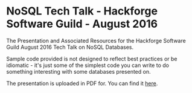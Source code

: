 # NoSQL Tech Talk - Hackforge Software Guild - August 2016
The Presentation and Associated Resources for the Hackforge Software Guild August 2016 Tech Talk on NoSQL Databases.

Sample code provided is not designed to reflect best practices or be idiomatic - it's just some of the simplest code you can write to do something interesting with some databases presented on.

The presentation is uploaded in PDF for. You can find it [here](https://github.com/johnhaldeman/hackfNoSQLTalk/raw/master/NoSQL.pdf).

